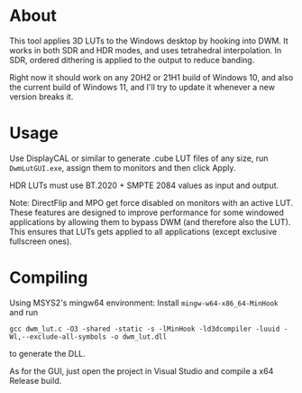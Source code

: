 # About
This tool applies 3D LUTs to the Windows desktop by hooking into DWM. It works in both SDR and HDR modes, and uses tetrahedral interpolation. In SDR, ordered dithering is applied to the output to reduce banding.

Right now it should work on any 20H2 or 21H1 build of Windows 10, and also the current build of Windows 11, and I'll try to update it whenever a new version breaks it.

# Usage
Use DisplayCAL or similar to generate .cube LUT files of any size, run `DwmLutGUI.exe`, assign them to monitors and then click Apply.

HDR LUTs must use BT.2020 + SMPTE 2084 values as input and output.

Note: DirectFlip and MPO get force disabled on monitors with an active LUT. These features are designed to improve performance for some windowed applications by allowing them to bypass DWM (and therefore also the LUT). This ensures that LUTs gets applied to all applications (except exclusive fullscreen ones).

# Compiling
Using MSYS2's mingw64 environment: Install `mingw-w64-x86_64-MinHook` and run
```
gcc dwm_lut.c -O3 -shared -static -s -lMinHook -ld3dcompiler -luuid -Wl,--exclude-all-symbols -o dwm_lut.dll
```

to generate the DLL.

As for the GUI, just open the project in Visual Studio and compile a x64 Release build.
